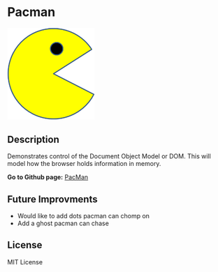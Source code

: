 # Pacman
<img src="PacMan1.png" width="200" height="">

## Description
Demonstrates control of the Document Object Model or DOM. This will model how the browser holds information in memory.

**Go to Github page:** [PacMan](https://ksv18.github.io/Pacman)

## Future Improvments
- Would like to add dots pacman can chomp on
- Add a ghost pacman can chase 

## License 
MIT License
